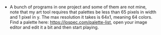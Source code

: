 - A bunch of programs in one project and some of them are not mine, 
note that my art tool requires that palettes be less than 65 pixels
in width and 1 pixel in y. The max resolution it takes is 64x1, meaning
64 colors. Find a palette here: https://lospec.com/palette-list, open your
image editor and edit it a bit and then start playing.